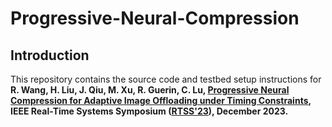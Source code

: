 # Progressive-Neural-Compression
## Introduction

This repository contains the source code and testbed setup instructions for **R. Wang, H. Liu, J. Qiu, M. Xu, R. Guerin, C. Lu, [Progressive Neural Compression for Adaptive Image Offloading under Timing Constraints](https://arxiv.org/pdf/2310.05306.pdf), IEEE Real-Time Systems Symposium ([RTSS'23](https://2023.rtss.org/)), December 2023.**



